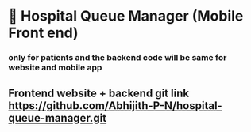 # 🏥 Hospital Queue Manager (Mobile Front end)
### only for patients and the backend code will be same for website and mobile app

## Frontend website + backend git link https://github.com/Abhijith-P-N/hospital-queue-manager.git
